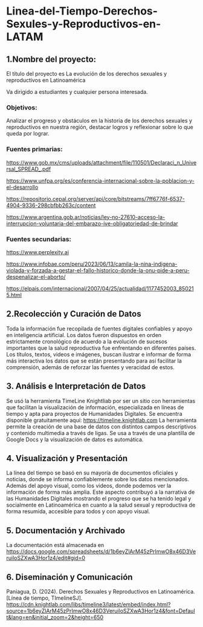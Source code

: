 # Linea-del-Tiempo-Derechos-Sexules-y-Reproductivos-en-LATAM  


 ## 1.Nombre del proyecto:  

El título del proyecto es La evolución de los derechos sexuales y reproductivos en Latinoamérica 

Va dirigido a estudiantes y cualquier persona interesada.  

### Objetivos: 

Analizar el progreso y obstáculos en la historia de los derechos sexuales y reproductivos en nuestra región, destacar logros y reflexionar sobre lo que queda por lograr.  

### Fuentes primarias: 

https://www.gob.mx/cms/uploads/attachment/file/110501/Declaraci_n_Universal_SPREAD_.pdf 

https://www.unfpa.org/es/conferencia-internacional-sobre-la-poblacion-y-el-desarrollo 

https://repositorio.cepal.org/server/api/core/bitstreams/7ff6776f-6537-4904-9336-298cbfbb263c/content 

https://www.argentina.gob.ar/noticias/ley-no-27610-acceso-la-interrupcion-voluntaria-del-embarazo-ive-obligatoriedad-de-brindar 

 
### Fuentes secundarias: 

https://www.perplexity.ai 

https://www.infobae.com/peru/2023/06/13/camila-la-nina-indigena-violada-y-forzada-a-gestar-el-fallo-historico-donde-la-onu-pide-a-peru-despenalizar-el-aborto/ 

https://elpais.com/internacional/2007/04/25/actualidad/1177452003_850215.html 

 
## 2.Recolección y Curación de Datos 

Toda la información fue recopilada de fuentes digitales confiables y apoyo en inteligencia artificial.  Los datos fueron dispuestos en orden estrictamente cronológico de acuerdo a la evolución de sucesos importantes que la salud reproductiva fue enfrentando en diferentes países. Los títulos, textos, videos e imágenes, buscan ilustrar e informar de forma más interactiva los datos que se están presentando para así facilitar la comprensión, además de reforzar las fuentes y veracidad de estos.  

 
## 3. Análisis e Interpretación de Datos  

Se usó la herramienta TimeLine Knightliab  por ser un sitio con herramientas que facilitan la visualización de información, especializada en líneas de tiempo y apta para proyectos de Humanidades Digitales. Se encuentra disponible gratuitamente aquí: https://timeline.knightlab.com
La herramienta permite la creación de una base de datos con distintos campos descriptivos y contenido multimedia a través de ligas. Se usa a través de una plantilla de Google Docs y la visualización de datos es automática. 

## 4. Visualización y Presentación  

La línea del tiempo se basó en su mayoría de documentos oficiales y noticias, donde se informa confiablemente sobre los datos mencionados. Además del apoyo visual, como los videos, donde podemos ver la información de forma más amplia. Este aspecto contribuyó a la narrativa de las Humanidades Digitales mostrando el progreso que se ha tenido legal y socialmente en Latinoamérica en cuanto a la salud sexual y reproductiva de forma resumida, accesible para todos y con apoyo visual.  


## 5. Documentación y Archivado 

La documentación está almacenada en https://docs.google.com/spreadsheets/d/1b6eyZlArM45zPrImwO8x46D3VeruiloSZXwA3Hor1z4/edit#gid=0 


## 6. Diseminación y Comunicación  

Paniagua, D. (2024).  Derechos Sexuales y Reproductivos en Latinoamérica.  [Línea de tiempo, TImelineSJ]. https://cdn.knightlab.com/libs/timeline3/latest/embed/index.html?source=1b6eyZlArM45zPrImwO8x46D3VeruiloSZXwA3Hor1z4&font=Default&lang=en&initial_zoom=2&height=650 
